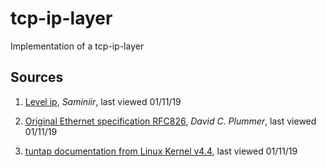 # tcp-ip-layer
Implementation of a tcp-ip-layer


## Sources

1. [Level ip](https://github.com/saminiir/level-ip), _Saminiir_, last viewed 01/11/19

2. [Original Ethernet specification RFC826](https://tools.ietf.org/html/rfc826), _David C. Plummer_, last viewed 01/11/19

3. [tuntap documentation from Linux Kernel v4.4](https://github.com/torvalds/linux/blob/v4.4/Documentation/networking/tuntap.txt), last viewed 01/11/19
